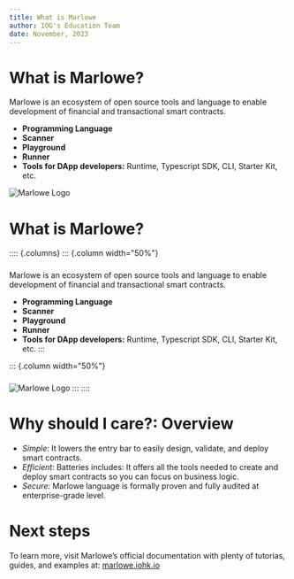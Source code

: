 ```yaml
---
title: What is Marlowe
author: IOG's Education Team
date: November, 2023
---
```


# What is Marlowe?

Marlowe is an ecosystem of open source tools and language to enable development of financial and transactional smart contracts.

* **Programming Language**
* **Scanner**
* **Playground**
* **Runner**
* **Tools for DApp developers:** Runtime, Typescript SDK, CLI, Starter Kit, etc.

![Marlowe Logo](assets/images/marlowe-logo.png)

# What is Marlowe?

:::: {.columns}
::: {.column width="50%"}
###

Marlowe is an ecosystem of open source tools and language to enable development of financial and transactional smart contracts.

* **Programming Language**
* **Scanner**
* **Playground**
* **Runner**
* **Tools for DApp developers:** Runtime, Typescript SDK, CLI, Starter Kit, etc.
:::

::: {.column width="50%"}
###

![Marlowe Logo](assets/images/marlowe-logo.png)
:::
::::


# Why should I care?: Overview

* _Simple:_ It lowers the entry bar to easily design, validate, and deploy smart contracts.
* _Efficient:_ Batteries includes: It offers all the tools needed to create and deploy smart contracts so you can focus on business logic.
* _Secure:_ Marlowe language is formally proven and fully audited at enterprise-grade level.

# Next steps

To learn more, visit Marlowe’s official documentation with plenty of tutorias, guides, and examples
at: [marlowe.iohk.io](https://marlowe.iohk.io)